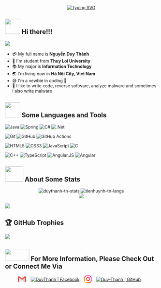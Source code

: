 <div align="center">
  <a href="https://git.io/typing-svg"><img src="https://readme-typing-svg.demolab.com?font=Patrick+Hand&size=50&pause=1000&center=true&vCenter=true&random=false&width=600&height=80&lines=Hey!!!+I'm+Duy+Thanh+%3C3;I'm+Intern+Developer;Welcome+to+my+profile+%3C3" alt="Typing SVG" /></a>
</div>

## <img src="https://raw.githubusercontent.com/nixin72/nixin72/master/wave.gif" width="50px" height="50px"></img> Hi there!!!

 <img src="https://dictionary.cyberblog.click/assets/Reddit-https---preview.redd.it-al7fctyptvf31.gif.formatmp4s0741b39dbba6c66da11d8f2f785279fffcb55b84-ezgif.com-video-to-gif-converter.gif"/>

- :credit_card: My full name is **Nguyễn Duy Thành**
- :school: I'm student from **Thuy Loi University**
- :books: My major is **Information Technology**
- :earth_asia: I'm living now in **Hà Nội City, Viet Nam**
- :sweat_smile: I'm a newbie in coding :penguin:
- :monocle_face: I like to write code, reverse software, analyze malware and sometimes I also write malware

## <img src="https://media2.giphy.com/media/QssGEmpkyEOhBCb7e1/giphy.gif?cid=ecf05e47a0n3gi1bfqntqmob8g9aid1oyj2wr3ds3mg700bl&rid=giphy.gif" width="50px" height="50px"> Some Languages and Tools
![Java](https://img.shields.io/badge/java-%23ED8B00.svg?style=for-the-badge&logo=java&logoColor=white) ![Spring](https://img.shields.io/badge/spring-%236DB33F.svg?style=for-the-badge&logo=spring&logoColor=white) ![C#](https://img.shields.io/badge/c%23-%23239120.svg?style=for-the-badge&logo=c-sharp&logoColor=white) ![.Net](https://img.shields.io/badge/.NET-5C2D91?style=for-the-badge&logo=.net&logoColor=white) 

![Git](https://img.shields.io/badge/git-%23F05033.svg?style=for-the-badge&logo=git&logoColor=white) ![GitHub](https://img.shields.io/badge/github-%23121011.svg?style=for-the-badge&logo=github&logoColor=white) ![GitHub Actions](https://img.shields.io/badge/github%20actions-%232671E5.svg?style=for-the-badge&logo=githubactions&logoColor=white)

![HTML5](https://img.shields.io/badge/HTML5-grey?style=for-the-badge&logo=html5) ![CSS3](https://img.shields.io/badge/CSS3-grey?style=for-the-badge&logo=css3) ![JavaScript](https://img.shields.io/badge/JavaScript-grey?style=for-the-badge&logo=javascript) ![C](https://img.shields.io/badge/C-grey?style=for-the-badge&logo=c)

![C++](https://img.shields.io/badge/C++-grey?style=for-the-badge&logo=cplusplus) ![TypeScript](https://img.shields.io/badge/TypeScript-grey?style=for-the-badge&logo=typescript) ![Angular.JS](https://img.shields.io/badge/Angular.JS-grey?style=for-the-badge&logo=angular) ![Angular](https://img.shields.io/badge/Angular-grey?style=for-the-badge&logo=angular)

## <img src="https://media0.giphy.com/media/cNZqrH5IzOG0xrlWks/giphy.gif?cid=ecf05e47map255q427en9uprqc1sb0unjq5k4fnqg5pmhhs4&rid=giphy.gif&ct=s" width="60px" height="50px"> About Some Stats
<div align="center">
<img height="150em" src="https://github-readme-stats.vercel.app/api?username=Duy-Thanh&layout=compact&show_icon=true&theme=algolia" alt="duythanh-tn-stats" />
<img height="150em" src="https://github-readme-stats.vercel.app/api/top-langs/?username=Duy-Thanh&layout=compact&show_icon=true&theme=algolia" alt="tienhuynh-tn-langs"/>
</div>
<div align="center">
  <img src="http://github-readme-streak-stats.herokuapp.com?user=Duy-Thanh&theme=algolia&background=0d1117&hide_border=true" />
</div>

![](https://github-readme-stats.vercel.app/api/wakatime?username=thanhdz167&api_domain=cyberblog.click&bg_color=1A202C&title_color=2F855A&icon_color=2F855A&text_color=ffffff&custom_title=Wakapi%20Week%20Stats&layout=compact)

## 🏆 GitHub Trophies

![](https://github-profile-trophy.vercel.app/?username=Duy-Thanh&theme=radical&no-frame=false&no-bg=false&margin-w=4)

## <img src='https://raw.githubusercontent.com/ShahriarShafin/ShahriarShafin/main/Assets/handshake.gif' width="80px" height="40px"> For More Information, Please Check Out or Connect Me Via
<p align="center">
  <a href="mailto:thanhdz167@gmail.com" >
    <img align="center" alt="DuyThanh | Gmail" width="26px" src="https://github.com/SatYu26/SatYu26/blob/master/Assets/Gmail.svg" />
  </a> &nbsp;&nbsp;
  
  <a href="https://www.facebook.com/thanhduy230604/" target="_blank">
      <img align="center" alt="DuyThanh | Facebook" width="24px" src="https://upload.wikimedia.org/wikipedia/en/thumb/0/04/Facebook_f_logo_%282021%29.svg/100px-Facebook_f_logo_%282021%29.svg.png" />
  </a> &nbsp;&nbsp;
  
  <a href="https://www.instagram.com/thanhduy230604/" target="_blank">
    <img align="center" alt="DuyThanh | Instagram" width="24px" src="https://github.com/SatYu26/SatYu26/blob/master/Assets/Instagram.svg" />
  </a> &nbsp;&nbsp;
  
  <a href="https://github.com/Duy-Thanh" target="_blank">
    <img align="center" alt="Duy-Thanh | GitHub" width="26px" src="https://upload.wikimedia.org/wikipedia/commons/thumb/a/ae/Github-desktop-logo-symbol.svg/1024px-Github-desktop-logo-symbol.svg.png" />
  </a> &nbsp;&nbsp;
  

<p>
